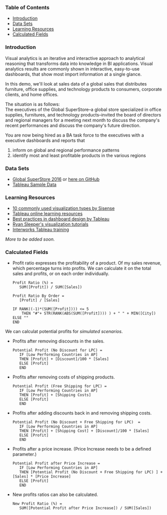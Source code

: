 ### Table of Contents

- [Introduction](#introduction)
- [Data Sets](#data-sets)
- [Learning Resources](#learning-resources)
- [Calculated Fields](#calculated-fields)

### Introduction
Visual analytics is an iterative and interactive
approach to analytical reasoning that transforms data into knowledge in BI applications. Visual analytics results are commonly shown in interactive, easy-to-use dashboards, that show most import information at a single glance.

In this demo, we'll look at sales data of a global sales that distributes furniture, office supplies, and technology products to consumers, corporate clients, and home offices.

The situation is as follows: <br>
The executives of the Global SuperStore–a global store specialized in office supplies, furnitures, and technology products–invited the board of directors and regional managers for a meeting next month to discuss the company's recent performances and discuss the company's future direction.

You are now being hired as a BA task force to the executives with a executive dashboards and reports that

1. inform on global and regional performance patterns
2. identify most and least profitable products in the various regions


### Data Sets

- [Global SuperStore 2016](https://goo.gl/1v3MkF) or [here on GitHub](https://goo.gl/J7Kd8L)
- [Tableau Sample Data](https://public.tableau.com/en-us/s/resources)

### Learning Resources

- [10 commonly used visualization types by Sisense](https://goo.gl/gGwoz1)
- [Tableau online learning resources](https://goo.gl/iyny4o)
- [Best practices in dashboard design by Tableau](https://goo.gl/QLG7M2)
- [Ryan Sleeper's visualization tutorials](https://www.ryansleeper.com)
- [Interworks Tableau training](https://goo.gl/6KH9ik)



_More to be added soon._

### Calculated Fields

- Profit ratio expresses the profitability of a product. Of my sales revenue, which percentage turns into profits. We can calculate it on the total sales and profits, or on each order individually.

  ```
  Profit Ratio (%) =
     SUM([Profit]) / SUM([Sales])
  ```

  ```
  Profit Ratio By Order =
     [Profit] / [Sales]
  ```

  ```
  IF RANK((-1)*(SUM([Profit]))) <= 5
      THEN "#"+ STR(RANK(ABS(SUM([Profit]))) ) + " " + MIN([City])
  ELSE ""
  END
  ```

We can calculat potential profits for _simulated scenarios_.

- Profits after removing discounts in the sales.
  ```
  Potential Profit (No Discount for LPC) =
     IF [Low Performing Countries in AP]
     THEN [Profit] + [Discount]/100 * [Sales]
     ELSE [Profit]
     END
  ```
- Profits after removing costs of shipping products.

  ```
  Potential Profit (Free Shipping for LPC) =
     IF [Low Performing Countries in AP]
     THEN [Profit] + [Shipping Costs]
     ELSE [Profit]
     END
  ```
- Profits after adding discounts back in and removing shipping costs.
  ```
  Potential Profit (No Discount + Free Shipping for LPC)  =
     IF [Low Performing Countries in AP]
     THEN [Profit] + [Shipping Cost] + [Discount]/100 * [Sales]
     ELSE [Profit]
     END
  ```

- Profits after a price increase. (Price Increase needs to be a defined parameter.)
  ```
  Potential Profit after Price Increase =
     IF [Low Performing Countries in AP]
     THEN [Potential Profit (No Discount + Free Shipping for LPC) ] + [Sales] * [Price Increase]
     ELSE [Profit]
     END
  ```

- New profits ratios can also be calculated.
  ```
  New Profit Ratio (%) =
     SUM([Potential Profit after Price Increase]) / SUM([Sales])
  ```
